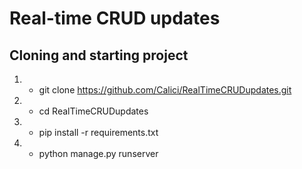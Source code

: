 # Real-time CRUD updates



## Cloning and starting project
1. - git clone https://github.com/Calici/RealTimeCRUDupdates.git
2. - cd RealTimeCRUDupdates
3. - pip install -r requirements.txt
4. - python manage.py runserver
